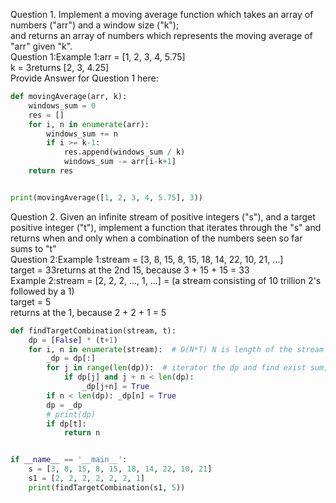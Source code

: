 Question 1. Implement a moving average function which takes an array of numbers ("arr") and a window size ("k");   
and returns an array of numbers which represents the moving average of "arr" given "k".  
Question 1:Example 1:arr = [1, 2, 3, 4, 5.75]  
k = 3returns [2, 3, 4.25]  
Provide Answer for Question 1 here:  
```python
def movingAverage(arr, k):
    windows_sum = 0
    res = []
    for i, n in enumerate(arr):
        windows_sum += n
        if i >= k-1:
            res.append(windows_sum / k)
            windows_sum -= arr[i-k+1]
    return res


print(movingAverage([1, 2, 3, 4, 5.75], 3))
```



Question 2. Given an infinite stream of positive integers ("s"), and a target positive integer ("t"), implement a function that iterates through the "s"
and returns when and only when a combination of the numbers seen so far sums to "t"  
Question 2:Example 1:stream = [3, 8, 15, 8, 15, 18, 14, 22, 10, 21, ...]  
target = 33returns at the 2nd 15, because 3 + 15 + 15 = 33  
Example 2:stream = [2, 2, 2, ..., 1, ...] = (a stream consisting of 10 trillion 2's followed by a 1)  
target = 5  
returns at the 1, because 2 + 2 + 1 = 5  

```Python
def findTargetCombination(stream, t):
    dp = [False] * (t+1)
    for i, n in enumerate(stream):  # O(N*T) N is length of the stream to current number, T is target number
        _dp = dp[:]
        for j in range(len(dp)):  # iterator the dp and find exist sum, make (exist sum)+ (cur num) to be exist
            if dp[j] and j + n < len(dp):
                _dp[j+n] = True
        if n < len(dp): _dp[n] = True
        dp = _dp
        # print(dp)
        if dp[t]:
            return n


if __name__ == '__main__':
    s = [3, 8, 15, 8, 15, 18, 14, 22, 10, 21]
    s1 = [2, 2, 2, 2, 2, 2, 1]
    print(findTargetCombination(s1, 5))
```


